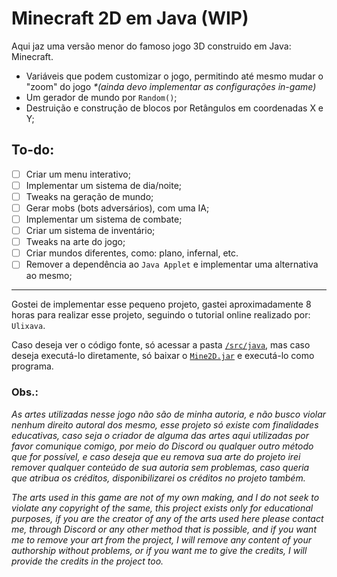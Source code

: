 # Minecraft 2D em Java (WIP)

Aqui jaz uma versão menor do famoso jogo 3D construido em Java: Minecraft.

- Variáveis que podem customizar o jogo, permitindo até mesmo mudar o "zoom" do jogo *\*(ainda devo implementar as configurações in-game)*
- Um gerador de mundo por `Random()`;
- Destruição e construção de blocos por Retângulos em coordenadas X e Y;

## To-do:

- [ ] Criar um menu interativo;
- [ ] Implementar um sistema de dia/noite;
- [ ] Tweaks na geração de mundo;
- [ ] Gerar mobs (bots adversários), com uma IA;
- [ ] Implementar um sistema de combate;
- [ ] Criar um sistema de inventário;
- [ ] Tweaks na arte do jogo;
- [ ] Criar mundos diferentes, como: plano, infernal, etc.
- [ ] Remover a dependência ao `Java Applet` e implementar uma alternativa ao mesmo;

---

Gostei de implementar esse pequeno projeto, gastei aproximadamente 8 horas para realizar esse projeto, seguindo o tutorial online realizado por: `Ulixava`.

Caso deseja ver o código fonte, só acessar a pasta [`/src/java`](/Mine2D/src/java), mas caso deseja executá-lo diretamente, só baixar o [`Mine2D.jar`](/Mine2D/Mine2D.jar) e executá-lo como programa.

### Obs.:

*As artes utilizadas nesse jogo não são de minha autoria, e não busco violar nenhum direito autoral dos mesmo, esse projeto só existe com finalidades educativas, caso seja o criador de alguma das artes aqui utilizadas por favor comunique comigo, por meio do Discord ou qualquer outro método que for possível, e caso deseja que eu remova sua arte do projeto irei remover qualquer conteúdo de sua autoria sem problemas, caso queria que atribua os créditos, disponibilizarei os créditos no projeto também.*

*The arts used in this game are not of my own making, and I do not seek to violate any copyright of the same, this project exists only for educational purposes, if you are the creator of any of the arts used here please contact me, through Discord or any other method that is possible, and if you want me to remove your art from the project, I will remove any content of your authorship without problems, or if you want me to give the credits, I will provide the credits in the project too.*
